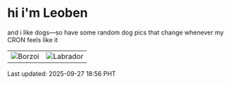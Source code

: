 # hi i'm Leoben

and i like dogs—so have some random dog pics that change whenever my CRON feels like it

|  |  |
|--------|----------|
| ![Borzoi](https://random-dog-vercel.vercel.app/api/random-borzoi?v=1758970608) | ![Labrador](https://random-dog-vercel.vercel.app/api/random-labrador?v=1758970608) |

Last updated: 2025-09-27 18:56 PHT
